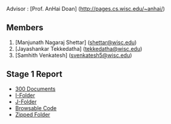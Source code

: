 Advisor : [Prof. AnHai Doan] (http://pages.cs.wisc.edu/~anhai/)


## Members

1. [Manjunath Nagaraj Shettar] (shettar@wisc.edu)
2. [Jayashankar Tekkedatha] (tekkedatha@wisc.edu)
3. [Samhith Venkatesh] (svenkatesh5@wisc.edu)

## Stage 1 Report

+ [300 Documents](https://github.com/nsmanju01/CS839-Data-Science/tree/master/Stage-1/300_documents)
+ [I-Folder](https://github.com/nsmanju01/CS839-Data-Science/tree/master/Stage-1/I-FOLDER)
+ [J-Folder](https://github.com/nsmanju01/CS839-Data-Science/tree/master/Stage-1/J-FOLDER)
+ [Browsable Code](https://github.com/nsmanju01/CS839-Data-Science/blob/master/Stage-1/src)
+ [Zipped Folder](https://github.com/nsmanju01/CS839-Data-Science/blob/master/Stage-1/Stage-1.zip)


